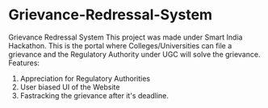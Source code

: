 # Grievance-Redressal-System
Grievance Redressal System
This project was made under Smart India Hackathon.
This is the portal where Colleges/Universities can file a grievance and the Regulatory Authority under UGC will solve the grievance.
   Features:
   1) Appreciation for Regulatory Authorities
   2) User biased UI of the Website
   3) Fastracking the grievance after it's deadline.
